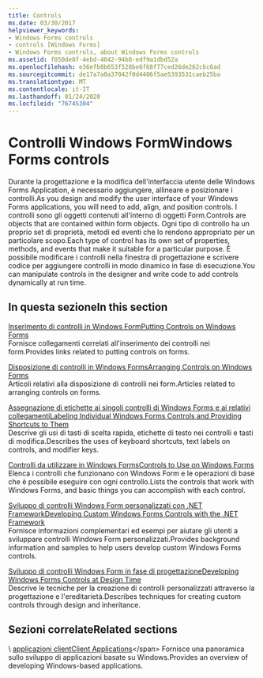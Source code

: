 ```yaml
---
title: Controls
ms.date: 03/30/2017
helpviewer_keywords:
- Windows Forms controls
- controls [Windows Forms]
- Windows Forms controls, about Windows Forms controls
ms.assetid: f050de8f-4ebd-4042-94b8-edf9a1dbd52a
ms.openlocfilehash: e36efb8b653f528be6f68f77ced26de262cbc6ad
ms.sourcegitcommit: de17a7a0a37042f0d4406f5ae5393531caeb25ba
ms.translationtype: MT
ms.contentlocale: it-IT
ms.lasthandoff: 01/24/2020
ms.locfileid: "76745304"
---
```

# <a name="windows-forms-controls"></a><span data-ttu-id="ce62a-102">Controlli Windows Form</span><span class="sxs-lookup"><span data-stu-id="ce62a-102">Windows Forms controls</span></span>

<span data-ttu-id="ce62a-103">Durante la progettazione e la modifica dell'interfaccia utente delle Windows Forms Application, è necessario aggiungere, allineare e posizionare i controlli.</span><span class="sxs-lookup"><span data-stu-id="ce62a-103">As you design and modify the user interface of your Windows Forms applications, you will need to add, align, and position controls.</span></span> <span data-ttu-id="ce62a-104">I controlli sono gli oggetti contenuti all'interno di oggetti Form.</span><span class="sxs-lookup"><span data-stu-id="ce62a-104">Controls are objects that are contained within form objects.</span></span> <span data-ttu-id="ce62a-105">Ogni tipo di controllo ha un proprio set di proprietà, metodi ed eventi che lo rendono appropriato per un particolare scopo.</span><span class="sxs-lookup"><span data-stu-id="ce62a-105">Each type of control has its own set of properties, methods, and events that make it suitable for a particular purpose.</span></span> <span data-ttu-id="ce62a-106">È possibile modificare i controlli nella finestra di progettazione e scrivere codice per aggiungere controlli in modo dinamico in fase di esecuzione.</span><span class="sxs-lookup"><span data-stu-id="ce62a-106">You can manipulate controls in the designer and write code to add controls dynamically at run time.</span></span>

## <a name="in-this-section"></a><span data-ttu-id="ce62a-107">In questa sezione</span><span class="sxs-lookup"><span data-stu-id="ce62a-107">In this section</span></span>

<span data-ttu-id="ce62a-108">[Inserimento di controlli in Windows Form](putting-controls-on-windows-forms.md)</span><span class="sxs-lookup"><span data-stu-id="ce62a-108">[Putting Controls on Windows Forms](putting-controls-on-windows-forms.md)</span></span>\
<span data-ttu-id="ce62a-109">Fornisce collegamenti correlati all'inserimento dei controlli nei form.</span><span class="sxs-lookup"><span data-stu-id="ce62a-109">Provides links related to putting controls on forms.</span></span>

<span data-ttu-id="ce62a-110">[Disposizione di controlli in Windows Forms](how-to-align-multiple-controls-on-windows-forms.md)</span><span class="sxs-lookup"><span data-stu-id="ce62a-110">[Arranging Controls on Windows Forms](how-to-align-multiple-controls-on-windows-forms.md)</span></span>\
<span data-ttu-id="ce62a-111">Articoli relativi alla disposizione di controlli nei form.</span><span class="sxs-lookup"><span data-stu-id="ce62a-111">Articles related to arranging controls on forms.</span></span>

<span data-ttu-id="ce62a-112">[Assegnazione di etichette ai singoli controlli di Windows Forms e ai relativi collegamenti](labeling-individual-windows-forms-controls-and-providing-shortcuts-to-them.md)</span><span class="sxs-lookup"><span data-stu-id="ce62a-112">[Labeling Individual Windows Forms Controls and Providing Shortcuts to Them](labeling-individual-windows-forms-controls-and-providing-shortcuts-to-them.md)</span></span>\
<span data-ttu-id="ce62a-113">Descrive gli usi di tasti di scelta rapida, etichette di testo nei controlli e tasti di modifica.</span><span class="sxs-lookup"><span data-stu-id="ce62a-113">Describes the uses of keyboard shortcuts, text labels on controls, and modifier keys.</span></span>

<span data-ttu-id="ce62a-114">[Controlli da utilizzare in Windows Forms](controls-to-use-on-windows-forms.md)</span><span class="sxs-lookup"><span data-stu-id="ce62a-114">[Controls to Use on Windows Forms](controls-to-use-on-windows-forms.md)</span></span>\
<span data-ttu-id="ce62a-115">Elenca i controlli che funzionano con Windows Form e le operazioni di base che è possibile eseguire con ogni controllo.</span><span class="sxs-lookup"><span data-stu-id="ce62a-115">Lists the controls that work with Windows Forms, and basic things you can accomplish with each control.</span></span>

<span data-ttu-id="ce62a-116">[Sviluppo di controlli Windows Form personalizzati con .NET Framework](developing-custom-windows-forms-controls.md)</span><span class="sxs-lookup"><span data-stu-id="ce62a-116">[Developing Custom Windows Forms Controls with the .NET Framework](developing-custom-windows-forms-controls.md)</span></span>\
<span data-ttu-id="ce62a-117">Fornisce informazioni complementari ed esempi per aiutare gli utenti a sviluppare controlli Windows Form personalizzati.</span><span class="sxs-lookup"><span data-stu-id="ce62a-117">Provides background information and samples to help users develop custom Windows Forms controls.</span></span>

<span data-ttu-id="ce62a-118">[Sviluppo di controlli Windows Form in fase di progettazione](developing-windows-forms-controls-at-design-time.md)</span><span class="sxs-lookup"><span data-stu-id="ce62a-118">[Developing Windows Forms Controls at Design Time](developing-windows-forms-controls-at-design-time.md)</span></span>\
<span data-ttu-id="ce62a-119">Descrive le tecniche per la creazione di controlli personalizzati attraverso la progettazione e l'ereditarietà.</span><span class="sxs-lookup"><span data-stu-id="ce62a-119">Describes techniques for creating custom controls through design and inheritance.</span></span>

## <a name="related-sections"></a><span data-ttu-id="ce62a-120">Sezioni correlate</span><span class="sxs-lookup"><span data-stu-id="ce62a-120">Related sections</span></span>

<span data-ttu-id="ce62a-121">\ [applicazioni client](../../develop-client-apps.md)</span><span class="sxs-lookup"><span data-stu-id="ce62a-121">[Client Applications](../../develop-client-apps.md)\</span></span>
<span data-ttu-id="ce62a-122">Fornisce una panoramica sullo sviluppo di applicazioni basate su Windows.</span><span class="sxs-lookup"><span data-stu-id="ce62a-122">Provides an overview of developing Windows-based applications.</span></span>
